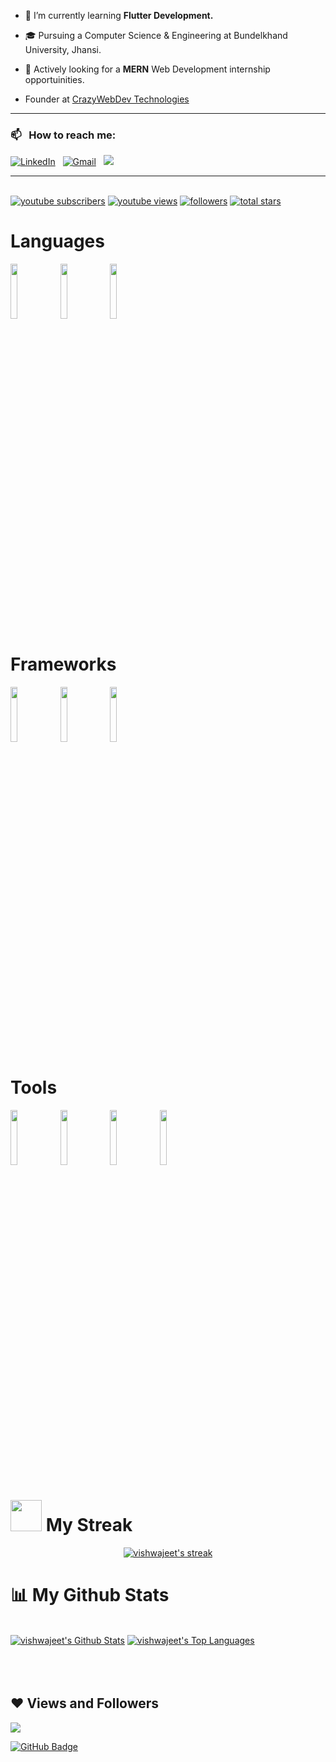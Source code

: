 - 🌱 I’m currently learning **Flutter Development.**

- 🎓 Pursuing a Computer Science & Engineering at Bundelkhand University, Jhansi.

- 💼 Actively looking for a **MERN** Web Development internship opportuinities.

- Founder at <a href="https://www.linkedin.com/company/crazywebdev" target="_blank">CrazyWebDev Technologies</a>
   
<p align="left">
   
   -----
### 📫 &nbsp; How to reach me:
<a href="https://www.linkedin.com/in/techyvishwajeet/"><img alt="LinkedIn" src="https://img.shields.io/badge/linkedin%20-%230077B5.svg?&style=flat&logo=linkedin&logoColor=white"/></a> &nbsp;
<a href="mailto:techyvishwajeet@gmail.com"><img alt="Gmail" src="https://img.shields.io/badge/Gmail-D14836?style=flat&logo=gmail&logoColor=white" /></a> &nbsp;
<a href="https://leetcode.com/techyvishwajeet/"><img src="https://img.shields.io/badge/-LeetCode-E4405F?style=flat&logo=LeetCode&logoColor=white"/></a> &nbsp;

-----  
   <br>
 <a href="https://www.youtube.com/c/techyvishwajeet?sub_confirmation=1">
 <img alt="youtube subscribers" title="Subscribe to my YouTube channel" src="https://custom-icon-badges.demolab.com/youtube/channel/subscribers/UC2BAnTv6vw-epxmQhHI0PqA?color=%23E05D44&label=SUBSCRIBE&logo=video&logoColor=white&style=for-the-badge&labelColor=CE4630"/></a> 
  
 <a href="https://www.youtube.com/c/techyvishwajeet">
 <img alt="youtube views" title="YouTube views" src="https://custom-icon-badges.demolab.com/youtube/channel/views/UC2BAnTv6vw-epxmQhHI0PqA?color=%23E1AD0E&logo=eye&logoColor=white&style=for-the-badge&labelColor=C79600"/></a> 
   
 <a href="https://github.com/vishwajeet112?tab=followers">
 <img alt="followers" title="Follow me on Github" src="https://custom-icon-badges.demolab.com/github/followers/vishwajeet112?color=236ad3&labelColor=1155ba&style=for-the-badge&logo=person-add&label=Follow&logoColor=white"/></a>
 
 <a href="https://github.com/vishwajeet112?tab=repositories&sort=stargazers">
 <img alt="total stars" title="Total stars on GitHub" src="https://custom-icon-badges.demolab.com/github/stars/vishwajeet112?color=55960c&style=for-the-badge&labelColor=488207&logo=star"/></a>

</p>

<h1/>Languages</h1>
    
<p align="left"> 
   <code><img width="15%" src="https://e7.pngegg.com/pngimages/707/18/png-clipart-the-c-programming-language-c-for-beginners-masters-computer-programming-leave-the-material-blue-angle.png"></code>
 <code><img width="15%" src="https://www.vectorlogo.zone/logos/python/python-ar21.svg"></code>
 <code><img width="15%" src="https://www.vectorlogo.zone/logos/java/java-ar21.svg"></code>
</p>

<h1/>Frameworks</h1>
    
<p align="left"> 
  <code><img width="15%" src="https://www.vectorlogo.zone/logos/reactjs/reactjs-ar21.svg"></code>
  <code><img width="15%" src="https://www.vectorlogo.zone/logos/flutterio/flutterio-ar21.svg"></code>
  <code><img width="15%" src="https://www.vectorlogo.zone/logos/nodejs/nodejs-ar21.svg"></code>
</p>

<h1/>Tools</h1>
    
<p align="left"> 
  <code><img width="15%" src="https://www.vectorlogo.zone/logos/figma/figma-ar21.svg"></code>
  <code><img width="15%" src="https://www.vectorlogo.zone/logos/getbootstrap/getbootstrap-ar21.svg"></code>
  <code><img width="15%" src="https://www.vectorlogo.zone/logos/mysql/mysql-ar21.svg"></code>
  <code><img width="15%" src="https://www.vectorlogo.zone/logos/git-scm/git-scm-ar21.svg"></code>
</p>


<h1/><img src="https://camo.githubusercontent.com/63371d36886ee658f5a97401f393e1ab1684b2fd3de674b8f5efc7d410b2a3d0/68747470733a2f2f6d656469612e67697068792e636f6d2f6d656469612f57556c706c634d704f43456d5447427442572f67697068792e676966" width="50px"/> My Streak</h1>
    
<p align="center">
    <a href="https://github.com/vishwajeet112/github-readme-streak-stats">
        <img title="🔥 Get streak stats for your profile at git.io/streak-stats" alt="vishwajeet's streak" src="https://github-readme-streak-stats.herokuapp.com/?user=vishwajeet112&theme=black-ice&hide_border=true&stroke=0000&background=060A0CD0"/>
    </a>
</p>


# 📊 My Github Stats

  <br/>
    <a href="https://github.com/vishwajeet112/github-readme-stats"><img alt="vishwajeet's Github Stats" src="https://github-readme-stats.vercel.app/api?username=vishwajeet112&show_icons=true&count_private=true&theme=react&hide_border=true&bg_color=0D1117" /></a>
  <a href="https://github.com/vishwajeet112/github-readme-stats"><img alt="vishwajeet's Top Languages" src="https://github-readme-stats.vercel.app/api/top-langs/?username=vishwajeet112&langs_count=8&count_private=true&layout=compact&theme=react&hide_border=true&bg_color=0D1117" /></a>

  <br/>
<br>

<br/>
<br>

## ❤ Views and Followers
<a href="https://github.com/vishwajeet112/github-profile-views-counter">
    <img src="https://komarev.com/ghpvc/?username=vishwajeet112">
</a>

<a href="https://github.com/vishwajeet112?tab=followers"><img src="https://img.shields.io/github/followers/iamgunjan?label=Followers&style=social" alt="GitHub Badge"></a>
